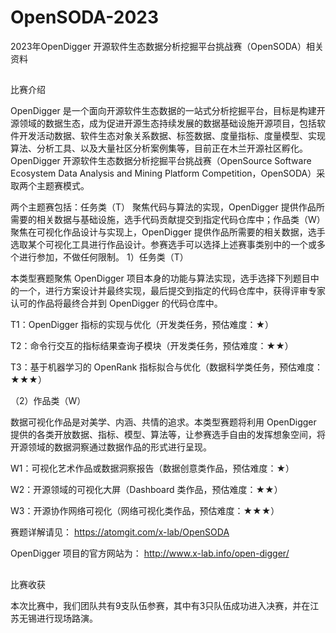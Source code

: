 # OpenSODA-2023
2023年OpenDigger 开源软件生态数据分析挖掘平台挑战赛（OpenSODA）相关资料
##
比赛介绍

OpenDigger 是一个面向开源软件生态数据的一站式分析挖掘平台，目标是构建开源领域的数据生态，成为促进开源生态持续发展的数据基础设施开源项目，包括软件开发活动数据、软件生态对象关系数据、标签数据、度量指标、度量模型、实现算法、分析工具、以及大量社区分析案例集等，目前正在木兰开源社区孵化。OpenDigger 开源软件生态数据分析挖掘平台挑战赛（OpenSource Software Ecosystem Data Analysis and Mining Platform Competition，OpenSODA）采取两个主题赛模式。

两个主题赛包括：任务类（T） 聚焦代码与算法的实现，OpenDigger 提供作品所需要的相关数据与基础设施，选手代码贡献提交到指定代码仓库中；作品类（W） 聚焦在可视化作品设计与实现上，OpenDigger 提供作品所需要的相关数据，选手选取某个可视化工具进行作品设计。参赛选手可以选择上述赛事类别中的一个或多个进行参加，不做任何限制。
1）任务类（T）

本类型赛题聚焦 OpenDigger 项目本身的功能与算法实现，选手选择下列题目中的一个，进行方案设计并最终实现，最后提交到指定的代码仓库中，获得评审专家认可的作品将最终合并到 OpenDigger 的代码仓库中。

T1：OpenDigger 指标的实现与优化（开发类任务，预估难度：★）

T2：命令行交互的指标结果查询子模块（开发类任务，预估难度：★★）

T3：基于机器学习的 OpenRank 指标拟合与优化（数据科学类任务，预估难度：★★★）

（2）作品类（W）

数据可视化作品是对美学、内涵、共情的追求。本类型赛题将利用 OpenDigger 提供的各类开放数据、指标、模型、算法等，让参赛选手自由的发挥想象空间，将开源领域的数据洞察通过数据作品的形式进行呈现。

W1：可视化艺术作品或数据洞察报告（数据创意类作品，预估难度：★）

W2：开源领域的可视化大屏（Dashboard 类作品，预估难度：★★）

W3：开源协作网络可视化（网络可视化类作品，预估难度：★★★）

赛题详解请见：
https://atomgit.com/x-lab/OpenSODA

OpenDigger 项目的官方网站为：
http://www.x-lab.info/open-digger/


##
比赛收获

本次比赛中，我们团队共有9支队伍参赛，其中有3只队伍成功进入决赛，并在江苏无锡进行现场路演。


